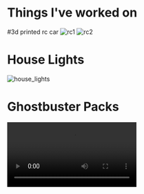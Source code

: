 # Things I've worked on

#3d printed rc car
![rc1](https://github.com/kobester13/things/blob/main/images/3d-cr1.jpg)
![rc2](https://github.com/kobester13/things/blob/main/images/3d-cr2.jpg)

# House Lights
![house_lights](https://github.com/kobester13/things/blob/main/images/house_lights.jpg)

# Ghostbuster Packs
![gb1](https://github.com/kobester13/things/blob/main/images/Ghostbuster_pack.mp4)
